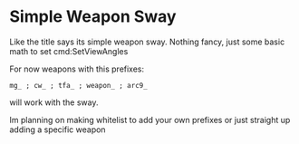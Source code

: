 # Simple Weapon Sway
Like the title says its simple weapon sway. Nothing fancy, just some basic math to set cmd:SetViewAngles

For now weapons with this prefixes:
```
mg_ ; cw_ ; tfa_ ; weapon_ ; arc9_
```
will work with the sway. 

Im planning on making whitelist to add your own prefixes or just straight up adding a specific weapon
